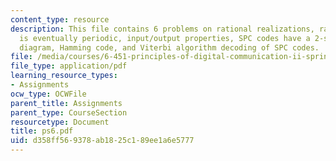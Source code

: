 ```yaml
---
content_type: resource
description: This file contains 6 problems on rational realizations, rational which
  is eventually periodic, input/output properties, SPC codes have a 2-state trellis
  diagram, Hamming code, and Viterbi algorithm decoding of SPC codes.
file: /media/courses/6-451-principles-of-digital-communication-ii-spring-2005/d358ff569378ab1825c189ee1a6e5777_ps6.pdf
file_type: application/pdf
learning_resource_types:
- Assignments
ocw_type: OCWFile
parent_title: Assignments
parent_type: CourseSection
resourcetype: Document
title: ps6.pdf
uid: d358ff56-9378-ab18-25c1-89ee1a6e5777
---
```


